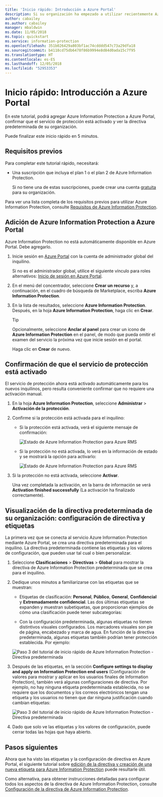 ```yaml
---
title: 'Inicio rápido: Introducción a Azure Portal'
description: Si su organización ha empezado a utilizar recientemente Azure Information Protection, empiece aquí para agregar el servicio a Azure Portal, confirmar que el servicio de protección está activado y ver la directiva.
author: cabailey
ms.author: cabailey
manager: mbaldwin
ms.date: 11/05/2018
ms.topic: quickstart
ms.service: information-protection
ms.openlocfilehash: 351b026429a803bf1ac74cdddd547c73a29dfa18
ms.sourcegitcommit: b4118cd75db6478f86b9994e8d84d0ada15c7f95
ms.translationtype: HT
ms.contentlocale: es-ES
ms.lasthandoff: 12/05/2018
ms.locfileid: "52953353"
---
```

# <a name="quickstart-get-started-in-the-azure-portal"></a>Inicio rápido: Introducción a Azure Portal

En este tutorial, podrá agregar Azure Information Protection a Azure Portal, confirmar que el servicio de protección está activado y ver la directiva predeterminada de su organización. 

Puede finalizar este inicio rápido en 5 minutos.

## <a name="prerequisites"></a>Requisitos previos

Para completar este tutorial rápido, necesitará:

- Una suscripción que incluya el plan 1 o el plan 2 de Azure Information Protection.
    
    Si no tiene una de estas suscripciones, puede crear una cuenta [gratuita](https://portal.office.com/Signup/Signup.aspx?OfferId=87dd2714-d452-48a0-a809-d2f58c4f68b7) para su organización.

Para ver una lista completa de los requisitos previos para utilizar Azure Information Protection, consulte [Requisitos de Azure Information Protection](requirements.md).

## <a name="add-azure-information-protection-to-the-azure-portal"></a>Adición de Azure Information Protection a Azure Portal

Azure Information Protection no está automáticamente disponible en Azure Portal. Debe agregarlo.

1. Inicie sesión en [Azure Portal](https://portal.azure.com) con la cuenta de administrador global del inquilino. 
    
    Si no es el administrador global, utilice el siguiente vínculo para roles alternativos: [Inicio de sesión en Azure Portal](configure-policy.md#signing-in-to-the-azure-portal).

2. En el menú del concentrador, seleccione **Crear un recurso** y, a continuación, en el cuadro de búsqueda de Marketplace, escriba **Azure Information Protection**. 
    
3. En la lista de resultados, seleccione **Azure Information Protection**. Después, en la hoja **Azure Information Protection**, haga clic en **Crear**.
    
    > [!TIP] 
    > Opcionalmente, seleccione **Anclar al panel** para crear un icono de **Azure Information Protection** en el panel, de modo que pueda omitir el examen del servicio la próxima vez que inicie sesión en el portal.
    
    Haga clic en **Crear** de nuevo.

## <a name="confirm-the-protection-service-is-activated"></a>Confirmación de que el servicio de protección está activado

El servicio de protección ahora está activado automáticamente para los nuevos inquilinos, pero resulta conveniente confirmar que no requiere una activación manual. 

1. En la hoja **Azure Information Protection**, seleccione **Administrar** > **Activación de la protección**.

2. Confirme si la protección está activada para el inquilino: 
    
    - Si la protección está activada, verá el siguiente mensaje de confirmación:
        
        ![Estado de Azure Information Protection para Azure RMS](./media/info-protect-azurerms-activated.png)
        
    - Si la protección no está activada, lo verá en la información de estado y se mostrará la opción para activarlo:
        
        ![Estado de Azure Information Protection para Azure RMS](./media/info-protect-azurerms-deactivated.png)

3. Si la protección no está activada, seleccione **Activar**. 

    Una vez completada la activación, en la barra de información se verá **Activation finished successfully** (La activación ha finalizado correctamente).

## <a name="view-your-organizations-default-policy---labels-and-policy-settings"></a>Visualización de la directiva predeterminada de su organización: configuración de directiva y etiquetas

La primera vez que se conecta al servicio Azure Information Protection mediante Azure Portal, se crea una directiva predeterminada para el inquilino. La directiva predeterminada contiene las etiquetas y los valores de configuración, que pueden usar tal cual o bien personalizar.

1. Seleccione **Clasificaciones** > **Directivas** > **Global** para mostrar la directiva de Azure Information Protection predeterminada que se crea para el inquilino.
    
2. Dedique unos minutos a familiarizarse con las etiquetas que se muestran:
    
    - Etiquetas de clasificación: **Personal**, **Público**, **General**, **Confidencial** y **Extremadamente confidencial**. Las dos últimas etiquetas se expanden y muestran subetiquetas, que proporcionan ejemplos de cómo una clasificación puede tener subcategorías:
    
    - Con la configuración predeterminada, algunas etiquetas no tienen distintivos visuales configurados. Los marcadores visuales son pie de página, encabezado y marca de agua. En función de la directiva predeterminada, algunas etiquetas también podrían tener protección establecida. Por ejemplo: 
    
    ![Paso 3 del tutorial de inicio rápido de Azure Information Protection - Directiva predeterminada](./media/info-protect-policy-default-labelsv2.png)
    
3. Después de las etiquetas, en la sección **Configure settings to display and apply on Information Protection end users** (Configuración de valores para mostrar y aplicar en los usuarios finales de Information Protection), también verá algunas configuraciones de directiva. Por ejemplo, no hay ninguna etiqueta predeterminada establecida, no se requiere que los documentos y los correos electrónicos tengan una etiqueta y los usuarios no tienen que dar ninguna justificación cuando cambian etiquetas:
    
    ![Paso 3 del tutorial de inicio rápido de Azure Information Protection - Directiva predeterminada](./media/info-protect-policy-default-settings.png) 

4. Dado que solo ve las etiquetas y los valores de configuración, puede cerrar todas las hojas que haya abierto.

## <a name="next-steps"></a>Pasos siguientes

Ahora que ha visto las etiquetas y la configuración de directiva en Azure Portal, el siguiente tutorial sobre [edición de la directiva y creación de una nueva etiqueta para Azure Information Protection](infoprotect-quick-start-tutorial.md) puede resultarle útil.

Como alternativa, para obtener instrucciones detalladas para configurar todos los aspectos de la directiva de Azure Information Protection, consulte [Configuración de la directiva de Azure Information Protection](configure-policy.md).
